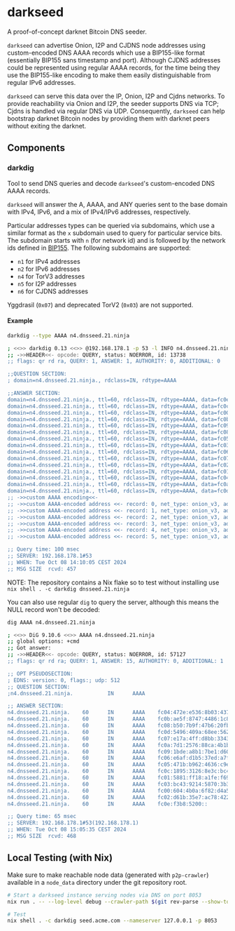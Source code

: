 # darkseed

A proof-of-concept darknet Bitcoin DNS seeder.

`darkseed` can advertise Onion, I2P and CJDNS node addresses using custom-encoded DNS
AAAA records which use a BIP155-like format (essentially BIP155 sans timestamp and
port). Although CJDNS addresses could be represented using regular AAAA records, for the
time being they use the BIP155-like encoding to make them easily distinguishable from
regular IPv6 addresses.

`darkseed` can serve this data over the IP, Onion, I2P and Cjdns networks. To provide
reachability via Onion and I2P, the seeder supports DNS via TCP; Cjdns is handled via
regular DNS via UDP. Consequently, `darkseed` can help bootstrap darknet Bitcoin nodes
by providing them with darknet peers without exiting the darknet.

## Components

### darkdig

Tool to send DNS queries and decode `darkseed`'s custom-encoded DNS AAAA records.

`darkseed` will answer the A, AAAA, and ANY queries sent to the base domain with IPv4,
IPv6, and a mix of IPv4/IPv6 addresses, respectively.

Particular addresses types can be queried via subdomains, which use a similar format as
the `x` subdomain used to query for particular service bits. The subdomain starts with
`n` (for network id) and is followed by the network ids defined in
[BIP155](https://github.com/bitcoin/bips/blob/master/bip-0155.mediawiki). The following
subdomains are supported:
- `n1` for IPv4 addresses
- `n2` for IPv6 addresses
- `n4` for TorV3 addresses
- `n5` for I2P addresses
- `n6` for CJDNS addresses

Yggdrasil (`0x07`) and deprecated TorV2 (`0x03`) are not supported.

#### Example

```bash
darkdig --type AAAA n4.dnsseed.21.ninja

; <<>> darkdig 0.13 <<>> @192.168.178.1 -p 53 -l INFO n4.dnsseed.21.ninja
;; ->>HEADER<<- opcode: QUERY, status: NOERROR, id: 13738
;; flags: qr rd ra, QUERY: 1, ANSWER: 1, AUTHORITY: 0, ADDITIONAL: 0

;;QUESTION SECTION:
; domain=n4.dnsseed.21.ninja., rdclass=IN, rdtype=AAAA

;;ANSWER SECTION:
domain=n4.dnsseed.21.ninja., ttl=60, rdclass=IN, rdtype=AAAA, data=fc0e:3854:4700::
domain=n4.dnsseed.21.ninja., ttl=60, rdclass=IN, rdtype=AAAA, data=fc0c:a113:277b:8ff9:1907:8e03:b934:c4b9
domain=n4.dnsseed.21.ninja., ttl=60, rdclass=IN, rdtype=AAAA, data=fc00:604:1070:cbfe:535b:2114:e03f:bfe0
domain=n4.dnsseed.21.ninja., ttl=60, rdclass=IN, rdtype=AAAA, data=fc0b:bf41:594e:81af:422f:548a:ca77:4ff
domain=n4.dnsseed.21.ninja., ttl=60, rdclass=IN, rdtype=AAAA, data=fc09:27b:4555:da65:1004:87b2:db4d:a55b
domain=n4.dnsseed.21.ninja., ttl=60, rdclass=IN, rdtype=AAAA, data=fc08:5fcf:75f8:61e6:88f3:42e7:eb5f:4116
domain=n4.dnsseed.21.ninja., ttl=60, rdclass=IN, rdtype=AAAA, data=fc05:4481:9e78:3fda:b3ef:ec3e:6a99:4e14
domain=n4.dnsseed.21.ninja., ttl=60, rdclass=IN, rdtype=AAAA, data=fc03:1b2c:aad4:a5b4:95be:63c6:3dc8:eea3
domain=n4.dnsseed.21.ninja., ttl=60, rdclass=IN, rdtype=AAAA, data=fc06:322b:33eb:305a:e1da:6cc9:6dfa:4b1d
domain=n4.dnsseed.21.ninja., ttl=60, rdclass=IN, rdtype=AAAA, data=fc07:1d56:471:e890:3b08:b458:c0e0:d33a
domain=n4.dnsseed.21.ninja., ttl=60, rdclass=IN, rdtype=AAAA, data=fc02:897a:964:1be6:426:1d94:5830:a481
domain=n4.dnsseed.21.ninja., ttl=60, rdclass=IN, rdtype=AAAA, data=fc01:6dd3:3743:bcd3:b255:a44d:2f41:4088
domain=n4.dnsseed.21.ninja., ttl=60, rdclass=IN, rdtype=AAAA, data=fc04:da30:9f01:1e18:1a9f:da06:a104:c159
domain=n4.dnsseed.21.ninja., ttl=60, rdclass=IN, rdtype=AAAA, data=fc0a:fb6e:3c6d:8ef6:c438:a6e6:f96a:68e
domain=n4.dnsseed.21.ninja., ttl=60, rdclass=IN, rdtype=AAAA, data=fc0d:1639:6d34:1026:ae6:73b:7dbd:80cb
;; ->>custom AAAA encoding<<-
;; ->>custom AAAA-encoded address <<- record: 0, net_type: onion_v3, address: cbymx7stlmqrjyb7x7qg3uzxio6nhmsvurgs6qkarcexucledptbtiad.onion
;; ->>custom AAAA-encoded address <<- record: 1, net_type: onion_v3, address: eyoziwbqusarwlfk2ss3jfn6mpdd3shoupndbhybdymbvh62a2qzjnid.onion
;; ->>custom AAAA-encoded address <<- record: 2, net_type: onion_v3, address: yfmujam6pa75vm7p5q7gvgkocqzcwm7lgbnodwtmzfw7usy5dvlgqyqd.onion
;; ->>custom AAAA-encoded address <<- record: 3, net_type: onion_v3, address: ohujaoyiwrmmbygthjp465pymhtir42c47vv6qiwaj5ukvo2muikqnad.onion
;; ->>custom AAAA-encoded address <<- record: 4, net_type: onion_v3, address: q6znwtnflp5w4pdnr33miofg434wubuox5avstubv5bc6vekzj3zssqd.onion
;; ->>custom AAAA-encoded address <<- record: 5, net_type: onion_v3, address: 76qrgj33r74rsb4oao4tjrfzcy4w2naqeyfombz3pw6ybszykrdrfyad.onion

;; Query time: 100 msec
;; SERVER: 192.168.178.1#53
;; WHEN: Tue Oct 08 14:10:05 CEST 2024
;; MSG SIZE  rcvd: 457
```

NOTE: The repository contains a Nix flake so to test without installing use `nix
shell . -c darkdig dnsseed.21.ninja`

You can also use regular `dig` to query the server, although this means the NULL record
won't be decoded:

```bash
dig AAAA n4.dnsseed.21.ninja

; <<>> DiG 9.10.6 <<>> AAAA n4.dnsseed.21.ninja
;; global options: +cmd
;; Got answer:
;; ->>HEADER<<- opcode: QUERY, status: NOERROR, id: 57127
;; flags: qr rd ra; QUERY: 1, ANSWER: 15, AUTHORITY: 0, ADDITIONAL: 1

;; OPT PSEUDOSECTION:
; EDNS: version: 0, flags:; udp: 512
;; QUESTION SECTION:
;n4.dnsseed.21.ninja.           IN      AAAA

;; ANSWER SECTION:
n4.dnsseed.21.ninja.    60      IN      AAAA    fc04:472e:e536:8b03:437b:f23c:2804:ee50
n4.dnsseed.21.ninja.    60      IN      AAAA    fc0b:ae5f:8747:4486:1c84:c924:b438:4e7
n4.dnsseed.21.ninja.    60      IN      AAAA    fc08:b50:7b9f:47b6:20fb:8fe2:e4ed:e733
n4.dnsseed.21.ninja.    60      IN      AAAA    fc0d:5496:409a:68ee:5623:5ca8:7559:c69
n4.dnsseed.21.ninja.    60      IN      AAAA    fc07:e17a:4ff:d8bb:3343:7889:d51:d64b
n4.dnsseed.21.ninja.    60      IN      AAAA    fc0a:7d1:2576:88ca:4b1b:b8c6:1226:8194
n4.dnsseed.21.ninja.    60      IN      AAAA    fc09:1bde:a8b1:7be1:d604:b177:3070:6d1
n4.dnsseed.21.ninja.    60      IN      AAAA    fc06:e6af:d1b5:37ed:a7fb:20ad:dce6:21a4
n4.dnsseed.21.ninja.    60      IN      AAAA    fc05:471b:b962:4636:c9ee:76b3:d5b9:7f9
n4.dnsseed.21.ninja.    60      IN      AAAA    fc0c:1895:3126:8e3c:bc46:f8a9:e18:e5fb
n4.dnsseed.21.ninja.    60      IN      AAAA    fc01:5881:ff18:a1fe:f697:1800:517e:f4a6
n4.dnsseed.21.ninja.    60      IN      AAAA    fc03:bc43:9214:5870:3b37:f045:3f8e:2df7
n4.dnsseed.21.ninja.    60      IN      AAAA    fc00:604:4b0a:6f82:d4a5:b37f:4a49:6969
n4.dnsseed.21.ninja.    60      IN      AAAA    fc02:d61b:35e7:ac78:422:5973:5cf9:bf4a
n4.dnsseed.21.ninja.    60      IN      AAAA    fc0e:f3b8:5200::

;; Query time: 65 msec
;; SERVER: 192.168.178.1#53(192.168.178.1)
;; WHEN: Tue Oct 08 15:05:35 CEST 2024
;; MSG SIZE  rcvd: 468
```

## Local Testing (with Nix)

Make sure to make reachable node data (generated with `p2p-crawler`) available in a
`node_data` directory under the git repository root.

```bash
# Start a darkseed instance serving nodes via DNS on port 8053
nix run . -- --log-level debug --crawler-path $(git rev-parse --show-toplevel)/test_data --port 8053 --zone seed.acme.com

# Test
nix shell . -c darkdig seed.acme.com --nameserver 127.0.0.1 -p 8053
```

